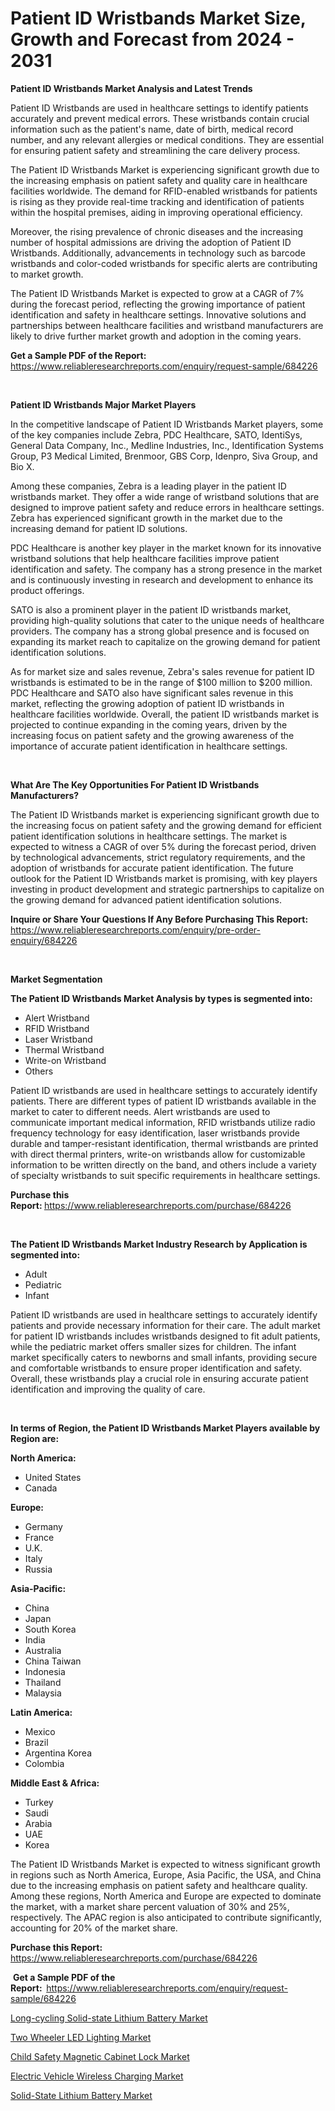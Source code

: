 <p><h1>Patient ID Wristbands Market Size, Growth and Forecast from 2024 - 2031</h1></p><p><strong>Patient ID Wristbands Market Analysis and Latest Trends</strong></p>
<p><p>Patient ID Wristbands are used in healthcare settings to identify patients accurately and prevent medical errors. These wristbands contain crucial information such as the patient's name, date of birth, medical record number, and any relevant allergies or medical conditions. They are essential for ensuring patient safety and streamlining the care delivery process.</p><p>The Patient ID Wristbands Market is experiencing significant growth due to the increasing emphasis on patient safety and quality care in healthcare facilities worldwide. The demand for RFID-enabled wristbands for patients is rising as they provide real-time tracking and identification of patients within the hospital premises, aiding in improving operational efficiency.</p><p>Moreover, the rising prevalence of chronic diseases and the increasing number of hospital admissions are driving the adoption of Patient ID Wristbands. Additionally, advancements in technology such as barcode wristbands and color-coded wristbands for specific alerts are contributing to market growth.</p><p>The Patient ID Wristbands Market is expected to grow at a CAGR of 7% during the forecast period, reflecting the growing importance of patient identification and safety in healthcare settings. Innovative solutions and partnerships between healthcare facilities and wristband manufacturers are likely to drive further market growth and adoption in the coming years.</p></p>
<p><strong>Get a Sample PDF of the Report:&nbsp;</strong> <a href="https://www.reliableresearchreports.com/enquiry/request-sample/684226">https://www.reliableresearchreports.com/enquiry/request-sample/684226</a></p>
<p>&nbsp;</p>
<p><strong>Patient ID Wristbands Major Market Players</strong></p>
<p><p>In the competitive landscape of Patient ID Wristbands Market players, some of the key companies include Zebra, PDC Healthcare, SATO, IdentiSys, General Data Company, Inc., Medline Industries, Inc., Identification Systems Group, P3 Medical Limited, Brenmoor, GBS Corp, Idenpro, Siva Group, and Bio X.</p><p>Among these companies, Zebra is a leading player in the patient ID wristbands market. They offer a wide range of wristband solutions that are designed to improve patient safety and reduce errors in healthcare settings. Zebra has experienced significant growth in the market due to the increasing demand for patient ID solutions.</p><p>PDC Healthcare is another key player in the market known for its innovative wristband solutions that help healthcare facilities improve patient identification and safety. The company has a strong presence in the market and is continuously investing in research and development to enhance its product offerings.</p><p>SATO is also a prominent player in the patient ID wristbands market, providing high-quality solutions that cater to the unique needs of healthcare providers. The company has a strong global presence and is focused on expanding its market reach to capitalize on the growing demand for patient identification solutions.</p><p>As for market size and sales revenue, Zebra's sales revenue for patient ID wristbands is estimated to be in the range of $100 million to $200 million. PDC Healthcare and SATO also have significant sales revenue in this market, reflecting the growing adoption of patient ID wristbands in healthcare facilities worldwide. Overall, the patient ID wristbands market is projected to continue expanding in the coming years, driven by the increasing focus on patient safety and the growing awareness of the importance of accurate patient identification in healthcare settings.</p></p>
<p>&nbsp;</p>
<p><strong>What Are The Key Opportunities For Patient ID Wristbands Manufacturers?</strong></p>
<p><p>The Patient ID Wristbands market is experiencing significant growth due to the increasing focus on patient safety and the growing demand for efficient patient identification solutions in healthcare settings. The market is expected to witness a CAGR of over 5% during the forecast period, driven by technological advancements, strict regulatory requirements, and the adoption of wristbands for accurate patient identification. The future outlook for the Patient ID Wristbands market is promising, with key players investing in product development and strategic partnerships to capitalize on the growing demand for advanced patient identification solutions.</p></p>
<p><strong>Inquire or Share Your Questions If Any Before Purchasing This Report:</strong> <a href="https://www.reliableresearchreports.com/enquiry/pre-order-enquiry/684226">https://www.reliableresearchreports.com/enquiry/pre-order-enquiry/684226</a></p>
<p>&nbsp;</p>
<p><strong>Market Segmentation</strong></p>
<p><strong>The Patient ID Wristbands Market Analysis by types is segmented into:</strong></p>
<p><ul><li>Alert Wristband</li><li>RFID Wristband</li><li>Laser Wristband</li><li>Thermal Wristband</li><li>Write-on Wristband</li><li>Others</li></ul></p>
<p><p>Patient ID wristbands are used in healthcare settings to accurately identify patients. There are different types of patient ID wristbands available in the market to cater to different needs. Alert wristbands are used to communicate important medical information, RFID wristbands utilize radio frequency technology for easy identification, laser wristbands provide durable and tamper-resistant identification, thermal wristbands are printed with direct thermal printers, write-on wristbands allow for customizable information to be written directly on the band, and others include a variety of specialty wristbands to suit specific requirements in healthcare settings.</p></p>
<p><strong>Purchase this Report:&nbsp;</strong><a href="https://www.reliableresearchreports.com/purchase/684226">https://www.reliableresearchreports.com/purchase/684226</a></p>
<p>&nbsp;</p>
<p><strong>The Patient ID Wristbands Market Industry Research by Application is segmented into:</strong></p>
<p><ul><li>Adult</li><li>Pediatric</li><li>Infant</li></ul></p>
<p><p>Patient ID wristbands are used in healthcare settings to accurately identify patients and provide necessary information for their care. The adult market for patient ID wristbands includes wristbands designed to fit adult patients, while the pediatric market offers smaller sizes for children. The infant market specifically caters to newborns and small infants, providing secure and comfortable wristbands to ensure proper identification and safety. Overall, these wristbands play a crucial role in ensuring accurate patient identification and improving the quality of care.</p></p>
<p>&nbsp;</p>
<p><strong>In terms of Region, the Patient ID Wristbands Market Players available by Region are:</strong></p>
<p>
    <p> <strong> North America: </strong>
        <ul>
            <li>United States</li>
            <li>Canada</li>
        </ul>
        </p> 
    <p> <strong> Europe: </strong>
        <ul>
            <li>Germany</li>
            <li>France</li>
            <li>U.K.</li>
            <li>Italy</li>
            <li>Russia</li>
        </ul>
        </p> 
    <p> <strong> Asia-Pacific: </strong>
        <ul>
            <li>China</li>
            <li>Japan</li>
            <li>South Korea</li>
            <li>India</li>
            <li>Australia</li>
            <li>China Taiwan</li>
            <li>Indonesia</li>
            <li>Thailand</li>
            <li>Malaysia</li>
        </ul>
        </p> 
    <p> <strong> Latin America: </strong>
        <ul>
            <li>Mexico</li>
            <li>Brazil</li>
            <li>Argentina Korea</li>
            <li>Colombia</li>
        </ul>
        </p> 
    <p> <strong> Middle East & Africa: </strong>
        <ul>
            <li>Turkey</li>
            <li>Saudi</li>
            <li>Arabia</li>
            <li>UAE</li>
            <li>Korea</li>
        </ul>
    </p>
    </p>
<p><p>The Patient ID Wristbands Market is expected to witness significant growth in regions such as North America, Europe, Asia Pacific, the USA, and China due to the increasing emphasis on patient safety and healthcare quality. Among these regions, North America and Europe are expected to dominate the market, with a market share percent valuation of 30% and 25%, respectively. The APAC region is also anticipated to contribute significantly, accounting for 20% of the market share.</p></p>
<p><strong>Purchase this Report: </strong><a href="https://www.reliableresearchreports.com/purchase/684226">https://www.reliableresearchreports.com/purchase/684226</a></p>
<p>&nbsp;<strong>Get a Sample PDF of the Report:&nbsp;&nbsp;</strong><a href="https://www.reliableresearchreports.com/enquiry/request-sample/684226">https://www.reliableresearchreports.com/enquiry/request-sample/684226</a></p>
<p><strong></strong></p>
<p><p><a href="https://woozy-pyroraptor-a1f.notion.site/Long-cycling-Solid-state-Lithium-Battery-Market-Analysis-and-Market-Size-Global-Industry-Overview--f33735eb1f9b456fb5de0d3c7e7869ee">Long-cycling Solid-state Lithium Battery Market</a></p><p><a href="https://view.publitas.com/reportprime-1/two-wheeler-led-lighting-market-size-growth-and-forecast-from-2024-2031/">Two Wheeler LED Lighting Market</a></p><p><a href="https://view.publitas.com/reportprime-1/child-safety-magnetic-cabinet-lock-market-size-market-trends-and-growth-outlook-forecasted-for-period-from-2024-to-2031/">Child Safety Magnetic Cabinet Lock Market</a></p><p><a href="https://woozy-pyroraptor-a1f.notion.site/Electric-Vehicle-Wireless-Charging-Market-Size-Focuses-on-Market-Dynamics-In-Depth-Analysis-and-Fut-cbff4bd57c5e4bd4920b5422d4fb39f8">Electric Vehicle Wireless Charging Market</a></p><p><a href="https://rainy-horn-d69.notion.site/Solid-State-Lithium-Battery-Market-Furnish-Information-about-Market-Size-Market-Share-Market-Dynam-8849c359db4041a6a6ed2542c21266fd">Solid-State Lithium Battery Market</a></p></p>